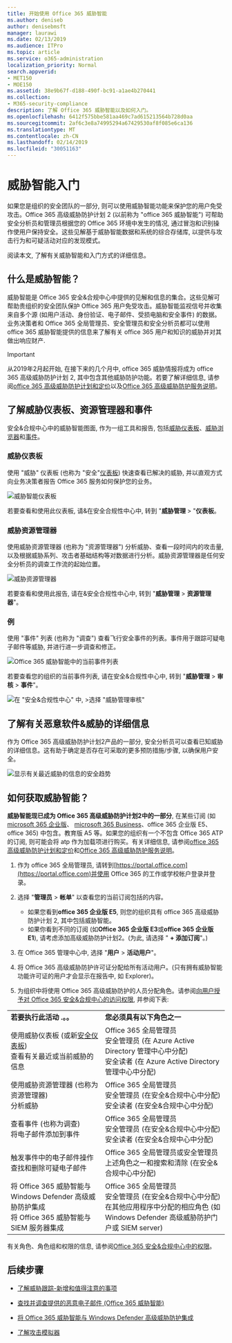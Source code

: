 ```yaml
---
title: 开始使用 Office 365 威胁智能
ms.author: deniseb
author: denisebmsft
manager: laurawi
ms.date: 02/13/2019
ms.audience: ITPro
ms.topic: article
ms.service: o365-administration
localization_priority: Normal
search.appverid:
- MET150
- MOE150
ms.assetid: 38e9b67f-d188-490f-bc91-a1ae4b270441
ms.collection:
- M365-security-compliance
description: 了解 Office 365 威胁智能以及如何入门。
ms.openlocfilehash: 6412f575bbe581aa469c7ad615213564b728d0aa
ms.sourcegitcommit: 2af6c3e8a74995294a67429530af8f085e6ca136
ms.translationtype: MT
ms.contentlocale: zh-CN
ms.lasthandoff: 02/14/2019
ms.locfileid: "30051163"
---
```

# <a name="get-started-with-threat-intelligence"></a>威胁智能入门

如果您是组织的安全团队的一部分, 则可以使用威胁智能功能来保护您的用户免受攻击。Office 365 高级威胁防护计划 2 (以前称为 "office 365 威胁智能") 可帮助安全分析员和管理员根据您的 Office 365 环境中发生的情况, 通过冒泡和识别操作使用户保持安全。这些见解基于威胁智能数据和系统的综合存储库, 以提供与攻击行为和可疑活动对应的发现模式。
  
阅读本文, 了解有关威胁智能和入门方式的详细信息。
  
## <a name="what-is-threat-intelligence"></a>什么是威胁智能？

威胁智能是 Office 365 安全&amp;合规中心中提供的见解和信息的集合。这些见解可帮助贵组织的安全团队保护 Office 365 用户免受攻击。威胁智能监视信号并收集来自多个源 (如用户活动、身份验证、电子邮件、受损电脑和安全事件) 的数据。业务决策者和 Office 365 全局管理员、安全管理员和安全分析员都可以使用 office 365 威胁智能提供的信息来了解有关 office 365 用户和知识的威胁并对其做出响应财产.

> [!IMPORTANT]
> 从2019年2月起开始, 在接下来的几个月中, office 365 威胁情报将成为 office 365 高级威胁防护计划 2, 其中包含其他威胁防护功能。若要了解详细信息, 请参阅[office 365 高级威胁防护计划和定价](https://products.office.com/exchange/advance-threat-protection)以及[Office 365 高级威胁防护服务说明](https://docs.microsoft.com/office365/servicedescriptions/office-365-advanced-threat-protection-service-description)。
  
## <a name="get-acquainted-with-the-threat-dashboard-explorer-and-incidents"></a>了解威胁仪表板、资源管理器和事件

安全&amp;合规中心中的威胁智能图面, 作为一组工具和报告, 包括[威胁仪表板](get-started-with-ti.md#dashboard)、[威胁浏览器](get-started-with-ti.md#explorer)和[事件](get-started-with-ti.md#incidents)。
  
### <a name="threat-dashboard"></a>威胁仪表板

使用 "威胁" 仪表板 (也称为 "安全"[仪表板](security-dashboard.md)) 快速查看已解决的威胁, 并以直观方式向业务决策者报告 Office 365 服务如何保护您的业务。
  
![威胁智能仪表板](media/ce013a31-3f80-4d09-bb95-bfb7623b8bc4.png)
  
若要查看和使用此仪表板, 请&amp;在安全合规性中心中, 转到 "**威胁管理** \> "**仪表板**。
  
### <a name="threat-explorer"></a>威胁资源管理器

使用威胁资源管理器 (也称为 "资源管理器") 分析威胁、查看一段时间内的攻击量, 以及根据威胁系列、攻击者基础结构等对数据进行分析。威胁资源管理器是任何安全分析员的调查工作流的起始位置。
  
![威胁资源管理器](media/7a7cecee-17f0-4134-bcb8-7cee3f3c3890.png)
  
若要查看和使用此报告, 请在&amp;安全合规性中心中, 转到 "**威胁管理** \> **资源管理器**"。
  
 ### <a name="incidents"></a>例

使用 "事件" 列表 (也称为 "调查") 查看飞行安全事件的列表。事件用于跟踪可疑电子邮件等威胁, 并进行进一步调查和修正。
  
![Office 365 威胁智能中的当前事件列表](media/acadd4c7-d2de-4146-aeb8-90cfad805a9c.png)
  
若要查看您的组织的当前事件列表, 请在安全&amp;合规性中心中, 转到 "**威胁管理** \> **审核** \> **事件**"。
  
![在 "安全&amp;合规性中心" 中, \>选择 "威胁管理审核"](media/e0f46454-fa38-40f0-a120-b595614d1d22.png)
  
## <a name="learn-more-about-malware-amp-threats"></a>了解有关恶意软件&amp;威胁的详细信息

作为 Office 365 高级威胁防护计划2产品的一部分, 安全分析员可以查看已知威胁的详细信息。这有助于确定是否存在可采取的更多预防措施/步骤, 以确保用户安全。
  
![显示有关最近威胁的信息的安全趋势](media/11e7d40d-139b-4c56-8d52-c091c8654151.png) 
  
## <a name="how-do-we-get-threat-intelligence"></a>如何获取威胁智能？

**威胁智能现已成为 Office 365 高级威胁防护计划2中的一部分**, 在某些订阅 (如[microsoft 365 企业版](https://www.microsoft.com/microsoft-365/enterprise/home)、 [microsoft 365 Business](https://www.microsoft.com/microsoft-365/business)、office 365 企业版 E5、office 365) 中包含。教育版 A5 等。如果您的组织有一个不包含 Office 365 ATP 的订阅, 则可能会将 atp 作为加载项进行购买。有关详细信息, 请参阅[office 365 高级威胁防护计划和定价](https://products.office.com/exchange/advance-threat-protection)和[Office 365 高级威胁防护服务说明](https://docs.microsoft.com/en-us/office365/servicedescriptions/office-365-advanced-threat-protection-service-description#whats-new-in-office-365-advanced-threat-protection-atp)。
  
1. 作为 office 365 全局管理员, 请转到[https://portal.office.com](https://portal.office.com)并使用 Office 365 的工作或学校帐户登录并登录。 
    
2. 选择 "**管理员** \> **帐单**" 以查看您的当前订阅包括的内容。 

    - 如果您看到**office 365 企业版 E5**, 则您的组织具有 office 365 高级威胁防护计划 2, 其中包括威胁智能。 
    - 如果你看到不同的订阅 (如**Office 365 企业版 E3**或**office 365 企业版 E1**), 请考虑添加高级威胁防护计划2。(为此, 请选择 " **+ 添加订阅**"。)
    
3. 在 Office 365 管理中心中, 选择 "**用户** \> **活动用户**"。
    
5. 将 Office 365 高级威胁防护许可证分配给所有活动用户。(只有拥有威胁智能功能许可证的用户才会显示在报告中, 如 Explorer)。
    
6. 为组织中将使用 Office 365 高级威胁防护的人员分配角色。请参阅[向用户授予对 Office 365 安全&amp;合规中心的访问权限](grant-access-to-the-security-and-compliance-center.md), 并参阅下表:
    
|||
|:-----|:-----|
|**若要执行此活动 .。。** <br/> |**您必须具有以下角色之一** <br/> |
|使用威胁仪表板 (或新[安全仪表板](security-dashboard.md))  <br/> 查看有关最近或当前威胁的信息  <br/> |Office 365 全局管理员  <br/> 安全管理员 (在 Azure Active Directory 管理中心中分配)  <br/> 安全读者 (在 Azure Active Directory 管理中心中分配)  <br/> |
|使用威胁资源管理器 (也称为资源管理器)  <br/> 分析威胁  <br/> |Office 365 全局管理员  <br/> 安全管理员 (在安全&amp;合规中心中分配)  <br/> 安全读者 (在安全&amp;合规中心中分配)  <br/> |
|查看事件 (也称为调查) <br/> 将电子邮件添加到事件  <br/> |Office 365 全局管理员  <br/> 安全管理员 (在安全&amp;合规中心中分配)  <br/> 安全读者 (在安全&amp;合规中心中分配)  <br/> |
|触发事件中的电子邮件操作  <br/> 查找和删除可疑电子邮件  <br/> |Office 365 全局管理员或安全管理员  <br/> 上述角色之一和搜索和清除 (在安全&amp;合规中心中分配)  <br/> |
|将 Office 365 威胁智能与 Windows Defender 高级威胁防护集成  <br/> 将 Office 365 威胁智能与 SIEM 服务器集成  <br/> |Office 365 全局管理员  <br/> 安全管理员 (在安全&amp;合规中心中分配)  <br/> 在其他应用程序中分配的相应角色 (如 Windows Defender 高级威胁防护门户或 SIEM server)  <br/> |
   
有关角色、角色组和权限的信息, 请参阅[Office 365 安全&amp;合规中心中的权限](permissions-in-the-security-and-compliance-center.md)。
    
## <a name="next-steps"></a>后续步骤

- [了解威胁跟踪-新增和值得注意的事项](threat-trackers.md)
    
- [查找并调查提供的恶意电子邮件 (Office 365 威胁智能)](investigate-malicious-email-that-was-delivered.md)
    
- [将 Office 365 威胁智能与 Windows Defender 高级威胁防护集成](integrate-office-365-ti-with-wdatp.md)
    
- [了解攻击模拟器](attack-simulator.md)
  

